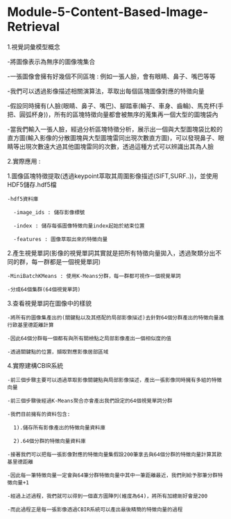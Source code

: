# Module-5-Content-Based-Image-Retrieval


1.視覺詞彙模型概念

  -將圖像表示為無序的圖像塊集合
  
  -一張圖像會擁有好幾個不同區塊 : 例如一張人臉，會有眼睛、鼻子、嘴巴等等
  
  -我們可以透過影像描述相關演算法，萃取出每個區塊圖像對應的特徵向量
  
  -假設同時擁有(人臉(眼睛、鼻子、嘴巴)、腳踏車(輪子、車身、齒輪)、馬克杯(手把、圓弧杯身))，所有的區塊特徵向量都會被無序的蒐集再一個大型的圖塊袋內
  
  -當我們輸入一張人臉，經過分析區塊特徵分析，展示出一個與大型圖塊袋比較的直方圖(輸入影像的分散圖塊與大型圖塊雷同出現次數直方圖)，可以發現鼻子、眼睛等出現次數遠大過其他圖塊雷同的次數，透過這種方式可以辨識出其為人臉
  
2.實際應用 : 
  
  1.圖像區塊特徵提取(透過keypoint萃取其周圍影像描述(SIFT,SURF..))，並使用HDF5儲存.hdf5檔
  
    -hdf5資料庫
      
      -image_ids : 儲存影像標號
    
      -index : 儲存每張圖像特徵向量index起始於結束位置
      
      -features : 圖像萃取出來的特徵向量

  2.產生視覺單詞(影像的視覺單詞其實就是把所有特徵向量拋入，透過聚類分出不同的群，每一群都是一個視覺單詞)
  
    -MiniBatchKMeans : 使用K-Means分群，每一群都可視作一個視覺單詞

    -分成64個集群(64個視覺單詞)

  3.查看視覺單詞在圖像中的樣貌
    
    -將所有的圖像集產出的(關鍵點以及其搭配的局部影像描述)去針對64個分群產出的特徵向量進行歐基里德距離計算
    
    -因此64個分群每一個都有與所有關檢點之局部影像產出一個相似度的值
    
    -透過關鍵點的位置，擷取對應影像居部區域
  
  4.實際建構CBIR系統
    
    -前三個步驟主要可以透過萃取影像關鍵點與局部影像描述，產出一張影像同時擁有多組的特徵向量
    
    -前三個步驟後經過K-Means聚合亦會產出我們設定的64個視覺單詞分群
    
    -我們目前擁有的資料包含:
      
      1).儲存所有影像產出的特徵向量資料庫
      
      2).64個分群的特徵向量資料庫
      
    -接著我們可以把每一張影像對應的特徵向量集假設200筆拿去與64個分群的特徵向量計算其歐基里德距離
    
    -因此每一筆特徵向量一定會與64筆分群特徵向量中其中一筆距離最近，我們則給予那筆分群特徵向量+1
    
    -經過上述過程，我們就可以得到一個直方圖陣列(維度為64)，將所有加總剛好會是200
    
    -而此過程正是每一張影像透過CBIR系統可以產出最後精簡的特徵向量的過程
  

